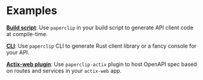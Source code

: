 # Examples

**[Build script](build-script.md)**: Use `paperclip` in your build script to generate API client code at compile-time.

**[CLI](cli.md)**: Use `paperclip` CLI to generate Rust client library or a fancy console for your API.

**[Actix-web plugin](actix-plugin.md)**: Use `paperclip-actix` plugin to host OpenAPI spec based on routes and services in your `actix-web` app.
